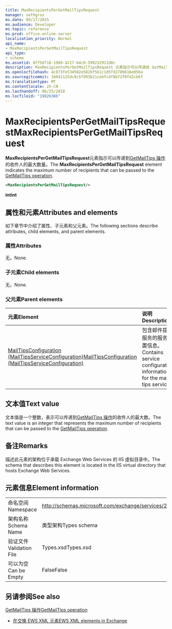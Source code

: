 ```yaml
---
title: MaxRecipientsPerGetMailTipsRequest
manager: sethgros
ms.date: 09/17/2015
ms.audience: Developer
ms.topic: reference
ms.prod: office-online-server
localization_priority: Normal
api_name:
- MaxRecipientsPerGetMailTipsRequest
api_type:
- schema
ms.assetid: 8ff5df18-1989-4217-b4c0-599232911d0c
description: MaxRecipientsPerGetMailTipsRequest 元素指示可以传递给 GetMailTips 操作的收件人的最大数量。
ms.openlocfilehash: 4c873fe534582e582bf5b1c1d5fd2789616e056a
ms.sourcegitcommit: 34041125dc8c5f993b21cebfc4f8b72f0fd2cb6f
ms.translationtype: MT
ms.contentlocale: zh-CN
ms.lasthandoff: 06/25/2018
ms.locfileid: "19826386"
---
```

# <a name="maxrecipientspergetmailtipsrequest"></a><span data-ttu-id="bd929-103">MaxRecipientsPerGetMailTipsRequest</span><span class="sxs-lookup"><span data-stu-id="bd929-103">MaxRecipientsPerGetMailTipsRequest</span></span>

<span data-ttu-id="bd929-104">**MaxRecipientsPerGetMailTipsRequest**元素指示可以传递到[GetMailTips 操作](getmailtips-operation.md)的收件人的最大数量。</span><span class="sxs-lookup"><span data-stu-id="bd929-104">The **MaxRecipientsPerGetMailTipsRequest** element indicates the maximum number of recipients that can be passed to the [GetMailTips operation](getmailtips-operation.md).</span></span>
  
```XML
<MaxRecipientsPerGetMailTipsRequest/>
```

 <span data-ttu-id="bd929-105">**int**</span><span class="sxs-lookup"><span data-stu-id="bd929-105">**int**</span></span>
## <a name="attributes-and-elements"></a><span data-ttu-id="bd929-106">属性和元素</span><span class="sxs-lookup"><span data-stu-id="bd929-106">Attributes and elements</span></span>

<span data-ttu-id="bd929-107">如下章节中介绍了属性、子元素和父元素。</span><span class="sxs-lookup"><span data-stu-id="bd929-107">The following sections describe attributes, child elements, and parent elements.</span></span>
  
### <a name="attributes"></a><span data-ttu-id="bd929-108">属性</span><span class="sxs-lookup"><span data-stu-id="bd929-108">Attributes</span></span>

<span data-ttu-id="bd929-109">无。</span><span class="sxs-lookup"><span data-stu-id="bd929-109">None.</span></span>
  
### <a name="child-elements"></a><span data-ttu-id="bd929-110">子元素</span><span class="sxs-lookup"><span data-stu-id="bd929-110">Child elements</span></span>

<span data-ttu-id="bd929-111">无。</span><span class="sxs-lookup"><span data-stu-id="bd929-111">None.</span></span>
  
### <a name="parent-elements"></a><span data-ttu-id="bd929-112">父元素</span><span class="sxs-lookup"><span data-stu-id="bd929-112">Parent elements</span></span>

|<span data-ttu-id="bd929-113">**元素**</span><span class="sxs-lookup"><span data-stu-id="bd929-113">**Element**</span></span>|<span data-ttu-id="bd929-114">**说明**</span><span class="sxs-lookup"><span data-stu-id="bd929-114">**Description**</span></span>|
|:-----|:-----|
|[<span data-ttu-id="bd929-115">MailTipsConfiguration (MailTipsServiceConfiguration)</span><span class="sxs-lookup"><span data-stu-id="bd929-115">MailTipsConfiguration (MailTipsServiceConfiguration)</span></span>](mailtipsconfiguration-mailtipsserviceconfiguration.md) <br/> |<span data-ttu-id="bd929-116">包含邮件提示服务的服务配置信息。</span><span class="sxs-lookup"><span data-stu-id="bd929-116">Contains service configuration information for the mail tips service.</span></span>  <br/> |
   
## <a name="text-value"></a><span data-ttu-id="bd929-117">文本值</span><span class="sxs-lookup"><span data-stu-id="bd929-117">Text value</span></span>

<span data-ttu-id="bd929-118">文本值是一个整数，表示可以传递到[GetMailTips 操作](getmailtips-operation.md)的收件人的最大数。</span><span class="sxs-lookup"><span data-stu-id="bd929-118">The text value is an integer that represents the maximum number of recipients that can be passed to the [GetMailTips operation](getmailtips-operation.md).</span></span>
  
## <a name="remarks"></a><span data-ttu-id="bd929-119">备注</span><span class="sxs-lookup"><span data-stu-id="bd929-119">Remarks</span></span>

<span data-ttu-id="bd929-120">描述此元素的架构位于承载 Exchange Web Services 的 IIS 虚拟目录中。</span><span class="sxs-lookup"><span data-stu-id="bd929-120">The schema that describes this element is located in the IIS virtual directory that hosts Exchange Web Services.</span></span>
  
## <a name="element-information"></a><span data-ttu-id="bd929-121">元素信息</span><span class="sxs-lookup"><span data-stu-id="bd929-121">Element information</span></span>

|||
|:-----|:-----|
|<span data-ttu-id="bd929-122">命名空间</span><span class="sxs-lookup"><span data-stu-id="bd929-122">Namespace</span></span>  <br/> |http://schemas.microsoft.com/exchange/services/2006/types  <br/> |
|<span data-ttu-id="bd929-123">架构名称</span><span class="sxs-lookup"><span data-stu-id="bd929-123">Schema Name</span></span>  <br/> |<span data-ttu-id="bd929-124">类型架构</span><span class="sxs-lookup"><span data-stu-id="bd929-124">Types schema</span></span>  <br/> |
|<span data-ttu-id="bd929-125">验证文件</span><span class="sxs-lookup"><span data-stu-id="bd929-125">Validation File</span></span>  <br/> |<span data-ttu-id="bd929-126">Types.xsd</span><span class="sxs-lookup"><span data-stu-id="bd929-126">Types.xsd</span></span>  <br/> |
|<span data-ttu-id="bd929-127">可以为空</span><span class="sxs-lookup"><span data-stu-id="bd929-127">Can be Empty</span></span>  <br/> |<span data-ttu-id="bd929-128">False</span><span class="sxs-lookup"><span data-stu-id="bd929-128">False</span></span>  <br/> |
   
## <a name="see-also"></a><span data-ttu-id="bd929-129">另请参阅</span><span class="sxs-lookup"><span data-stu-id="bd929-129">See also</span></span>



[<span data-ttu-id="bd929-130">GetMailTips 操作</span><span class="sxs-lookup"><span data-stu-id="bd929-130">GetMailTips operation</span></span>](getmailtips-operation.md)


- [<span data-ttu-id="bd929-131">在交换 EWS XML 元素</span><span class="sxs-lookup"><span data-stu-id="bd929-131">EWS XML elements in Exchange</span></span>](ews-xml-elements-in-exchange.md)


